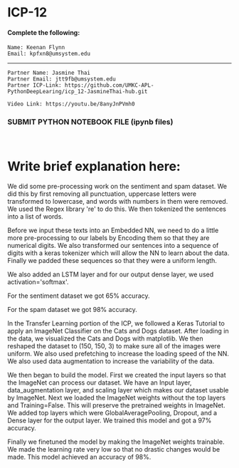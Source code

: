 # ICP-12

#### Complete the following:
```
Name: Keenan Flynn
Email: kpfxn8@umsystem.edu
```
---
```
Partner Name: Jasmine Thai
Partner Email: jtt9fb@umsystem.edu
Partner ICP-Link: https://github.com/UMKC-APL-PythonDeepLearing/icp_12-JasmineThai-hub.git
```

```
Video Link: https://youtu.be/8anyJnPVmh0
```
### SUBMIT PYTHON NOTEBOOK FILE (ipynb files)
<br/>
 
# Write brief explanation here:
We did some pre-processing work on the sentiment and spam dataset. We did this by first removing all punctuation, uppercase letters were transformed to lowercase, and words with numbers in them were removed. We used the Regex library 're' to do this. We then tokenized the sentences into a list of words.

Before we input these texts into an Embedded NN, we need to do a little more pre-processing to our labels by Encoding them so that they are numerical digits. We also transformed our sentences into a sequence of digits with a keras tokenizer which will allow the NN to learn about the data. Finally we padded these sequences so that they were a uniform length.

We also added an LSTM layer and for our output dense layer, we used activation='softmax'.

For the sentiment dataset we got 65% accuracy.

For the spam dataset we got 98% accuracy.

In the Transfer Learning portion of the ICP, we followed a Keras Tutorial to apply an ImageNet Classifier on the Cats and Dogs dataset. After loading in the data, we visualized the Cats and Dogs with matplotlib. We then reshaped the dataset to (150, 150, 3) to make sure all of the images were uniform. We also used prefetching to increase the loading speed of the NN. We also used data augmentation to increase the variability of the data. 

We then began to build the model. First we created the input layers so that the ImageNet can process our dataset. We have an Input layer, data_augmentation layer, and scaling layer which makes our dataset usable by ImageNet. Next we loaded the ImageNet weights without the top layers and Training=False. This will preserve the pretrained weights in ImageNet. We added top layers which were GlobalAveragePooling, Dropout, and a Dense layer for the output layer. We trained this model and got a 97% accuracy.

Finally we finetuned the model by making the ImageNet weights trainable. We made the learning rate very low so that no drastic changes would be made. This model achieved an accuracy of 98%.